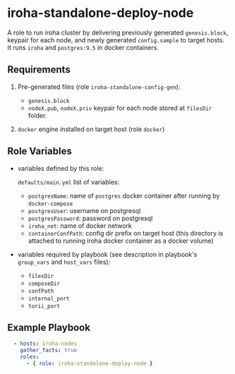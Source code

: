 iroha-standalone-deploy-node
=========

A role to run iroha cluster by delivering previously generated `genesis.block`, 
keypair for each node, and newly generated `config.sample` to target hosts. 
It runs `iroha` and `postgres:9.5` in docker containers.

Requirements
------------

1. Pre-generated files (role `iroha-standalone-config-gen`):
    - `genesis.block`
    - `nodeX.pub`, `nodeX.priv` keypair for each node
stored at `filesDir` folder.

2. `docker` engine installed on target host (role `docker`)

Role Variables
--------------

- variables defined by this role:

    `defaults/main.yml` list of variables: 
  - `postgresName`: name of `postgres` docker container after running by `docker-compose` 
  - `postgresUser`: username on postgresql
  - `postgresPassword`: password on postgresql
  - `iroha_net`: name of docker network
  - `containerConfPath`: config dir prefix on target host (this directory is attached to running iroha docker container as a docker volume)

- variables required by playbook (see description in playbook's `group_vars` and `host_vars` files):
    - `filesDir`
    - `composeDir`
    - `confPath`
    - `internal_port`
    - `torii_port`


Example Playbook
----------------

```yaml
  - hosts: iroha-nodes
    gather_facts: true
    roles:
      - { role: iroha-standalone-deploy-node }
```
